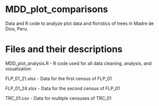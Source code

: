 # MDD_plot_comparisons
Data and R code to analyze plot data and floristics of trees in Madre de Dios, Peru.

# Files and their descriptions

MDD_plot_analysis.R - R code used for all data cleaning, analysis, and visualization

FLP_01_21.xlsx - Data for the first census of FLP_01

FLP_01_24.xlsx - Data for the second census of FLP_01

TRC_01.csv - Data for multiple censuses of TRC_01

